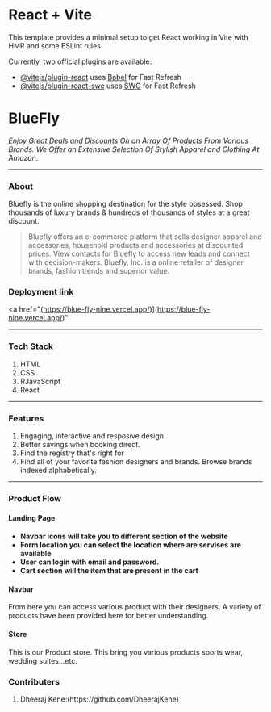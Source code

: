 # React + Vite

This template provides a minimal setup to get React working in Vite with HMR and some ESLint rules.

Currently, two official plugins are available:

- [@vitejs/plugin-react](https://github.com/vitejs/vite-plugin-react/blob/main/packages/plugin-react/README.md) uses [Babel](https://babeljs.io/) for Fast Refresh
- [@vitejs/plugin-react-swc](https://github.com/vitejs/vite-plugin-react-swc) uses [SWC](https://swc.rs/) for Fast Refresh
<h1>BlueFly</h1>

_Enjoy Great Deals and Discounts On an Array Of Products From Various Brands. We Offer an Extensive Selection Of Stylish Apparel and Clothing At Amazon._
<hr>

<h3> About </h3>
Bluefly is the online shopping destination for the style obsessed. Shop thousands of luxury brands & hundreds of thousands of styles at a great discount.

> Bluefly offers an e-commerce platform that sells designer apparel and accessories, household products and accessories at discounted prices. View contacts for Bluefly to access new leads and connect with decision-makers. Bluefly, Inc. is a online retailer of designer brands, fashion trends and superior value.

<h3> Deployment link </h3>

<a href="(https://blue-fly-nine.vercel.app/)](https://blue-fly-nine.vercel.app/)"
 
<hr>
<h3> Tech Stack </h3>
 
 
<ol>
 <li>HTML</li> 
 <li>CSS</li> 
 <li>RJavaScript</li> 
 <li>React</li> 
</ol>

 <hr>
 
 <h3>Features</h3>
 
 1. Engaging, interactive and resposive design.
 2. Better savings when booking direct.
 3. Find the registry that's right for
 4. Find all of your favorite fashion designers and brands. Browse brands indexed alphabetically.

 <hr>
 
 <h3> Product Flow </h3>
 
 <h4> Landing Page <h4>

  <ul>
   <li>Navbar icons will take you to different section of the website</li>
   <li>Form location you can select the location where are servises are available</li>
   <li>User can login with email and password.</li>
   <li>Cart section will the item that are present in the cart</li>
  </ul>
  

  
  <h4> Navbar </h4>
  
  From here you can access various product with their designers. A variety of products have been provided here for better understanding.
  
  <h4> Store </h4>
  
  This is our Product store. This bring you various products sports wear, wedding suites...etc.
 
 <h3>Contributers </h3>
 <ol>
  
  <li>Dheeraj Kene:(https://github.com/DheerajKene) </li>
  
 </ol>


